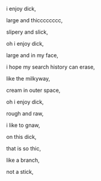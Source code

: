 i enjoy dick, 

large and thicccccccc, 

slipery and slick, 

oh i enjoy dick, 

large and in my face,   

i hope my search history can erase,

like the milkyway, 

cream in outer space,

oh i enjoy dick, 

rough and raw, 

i like to gnaw, 

on this dick, 

that is so thic, 

like a branch,

not a stick,
